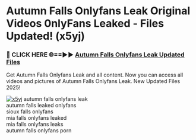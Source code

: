 # Autumn Falls Onlyfans Leak Original Videos 0nlyFans Leaked - Files Updated! (x5yj)

<h3>🔴 CLICK HERE 🌐==►► <a href="https://tinyurl.com/x26r9saj" rel="nofollow">Autumn Falls Onlyfans Leak Updated Files</a></h3>

Get Autumn Falls Onlyfans Leak and all content. Now you can access all videos and pictures of Autumn Falls Onlyfans Leak. New Updated Files 2025!

[![x5yj](https://i.imgur.com/LkgZPqh.gif)](https://tinyurl.com/x26r9saj)
autumn falls onlyfans leak<br>
autumn falls leaked onlyfans<br>
sioux falls onlyfans<br>
mia falls onlyfans leaked<br>
mia falls onlyfans leaks<br>
autumn falls onlyfans porn